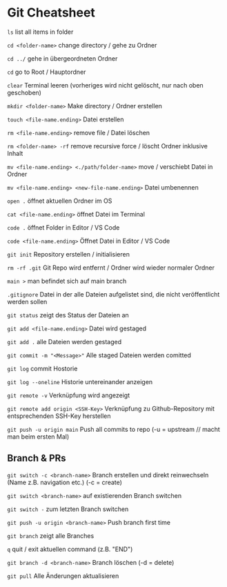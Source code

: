# Git Cheatsheet

`ls` list all items in folder

`cd <folder-name>` change directory / gehe zu Ordner

`cd ../` gehe in übergeordneten Ordner

`cd` go to Root / Hauptordner

`clear` Terminal leeren (vorheriges wird nicht gelöscht, nur nach oben geschoben)

`mkdir <folder-name>` Make directory / Ordner erstellen

`touch <file-name.ending>` Datei erstellen

`rm <file-name.ending>` remove file / Datei löschen

`rm <folder-name> -rf` remove recursive force / löscht Ordner inklusive Inhalt

`mv <file-name.ending> <./path/folder-name>` move / verschiebt Datei in Ordner

`mv <file-name.ending> <new-file-name.ending>` Datei umbenennen

`open .` öffnet aktuellen Ordner im OS

`cat <file-name.ending>` öffnet Datei im Terminal

`code .` öffnet Folder in Editor / VS Code

`code <file-name.ending>` Öffnet Datei in Editor / VS Code

`git init` Repository erstellen / initialisieren

`rm -rf .git` Git Repo wird entfernt / Ordner wird wieder normaler Ordner

`main >` man befindet sich auf main branch

`.gitignore` Datei in der alle Dateien aufgelistet sind, die nicht veröffentlicht werden sollen

`git status` zeigt des Status der Dateien an

`git add <file-name.ending>` Datei wird gestaged

`git add .` alle Dateien werden gestaged

`git commit -m "<Message>"` Alle staged Dateien werden comitted

`git log` commit Hostorie

`git log --oneline` Historie untereinander anzeigen

`git remote -v` Verknüpfung wird angezeigt

`git remote add origin <SSH-Key>` Verknüpfung zu Github-Repository mit entsprechenden SSH-Key herstellen

`git push -u origin main` Push all commits to repo (-u = upstream // macht man beim ersten Mal)

## Branch & PRs

`git switch -c <branch-name>` Branch erstellen und direkt reinwechseln (Name z.B. navigation etc.) (-c = create)

`git switch <branch-name>` auf existierenden Branch switchen

`git switch -` zum letzten Branch switchen

`git push -u origin <branch-name>` Push branch first time

`git branch` zeigt alle Branches

`q` quit / exit aktuellen command (z.B. "END")

`git branch -d <branch-name>` Branch löschen (-d = delete)

`git pull` Alle Änderungen aktualisieren
